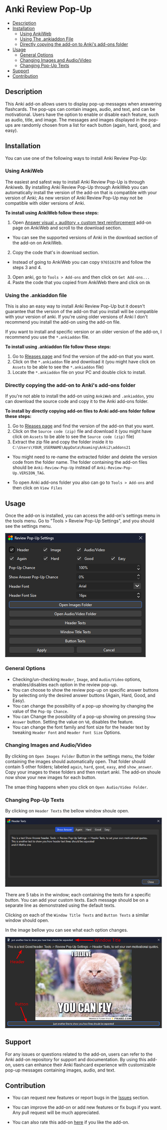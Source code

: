 # Anki Review Pop-Up

- [Description](#description)
- [Installation](#installation)
  - [Using AnkiWeb](#using-ankiweb)
  - [Using The .ankiaddon File](#using-the-ankiaddon-file)
  - [Directly copying the add-on to Anki's add-ons folder](#directly-copying-the-add-on-to-ankis-add-ons-folder)
- [Usage](#usage)
  - [General Options](#general-options)
  - [Changing Images and Audio/Video](#changing-images-and-audiovideo)
  - [Changing Pop-Up Texts](#changing-pop-up-texts)
- [Support](#support)
- [Contribution](#contribution)

## Description

This Anki add-on allows users to display pop-up messages when answering flashcards. The pop-ups can contain images, audio, and text, and can be motivational. Users have the option to enable or disable each feature, such as audio, title, and image. The messages and images displayed in the pop-ups are randomly chosen from a list for each button (again, hard, good, and easy).

## Installation

You can use one of the following ways to install Anki Review Pop-Up:

### Using AnkiWeb

The easiest and safest way to install Anki Review Pop-Up is through Ankiweb. By installing Anki Review Pop-Up through AnkiWeb you can automatically install the version of the add-on that is compatible with your version of Anki; As new version of Anki Review Pop-Up may not be compatible with older versions of Anki.

**To install using AnkiWeb follow these steps:**

1. Open [Answer visual + auditory + custom text reinforcement](https://ankiweb.net/shared/info/976516370) add-on page on AnkiWeb and scroll to the download section.

- You can see the supported versions of Anki in the download section of the add-on on AnkiWeb.

2. Copy the code that's in download section.

- Instead of going to AnkiWeb you can copy `976516370` and follow the steps 3 and 4.

3. Open anki, go to `Tools > Add-ons` and then click on `Get Add-ons...`
4. Paste the code that you copied from AnkiWeb there and click on `Ok`

### Using the .ankiaddon file

This is also an easy way to install Anki Review Pop-Up but it doesn't guarantee that the version of the add-on that you install will be compatible with your version of anki. If you're using older versions of Anki I don't recommend you install the add-on using the add-on file.

If you want to install and specific version or an older version of the add-on, I recommend you use the `*.ankiaddon` file.

**To install using .ankiaddon file follow these steps:**

1. Go to [Rleases page](https://github.com/noobj2/Anki-Review-PopUp/releases) and find the version of the add-on that you want.
2. Click on the `*.ankiaddon` file and download it (you might have click on `Assets` to be able to see the `*.ankiaddon` file)
3. Locate the `*.ankiaddon` file on your PC and double click to install.

### Directly copying the add-on to Anki's add-ons folder

If you're not able to install the add-on using `AnkiWeb` and `.ankiaddon`, you can download the source code and copy it to the Anki add-ons folder.

**To install by directly copying add-on files to Anki add-ons folder follow these steps:**

1. Go to [Rleases page](https://github.com/noobj2/Anki-Review-PopUp/releases) and find the version of the add-on that you want.
2. Click on the `Source code (zip)` file and download it (you might have click on `Assets` to be able to see the `Source code (zip)` file)
3. Extract the zip file and copy the folder inside it to `C:\Users\YOUR_USERNAME\AppData\Roaming\Anki2\addons21`

- You might need to re-name the extracted folder and delete the version code from the folder name. The folder containing the add-on files should be `Anki-Review-Pop-Up` instead of `Anki-Review-Pop-Up.VERSION_TAG`.

- To open Anki add-ons folder you also can go to `Tools > Add-ons` and then click on `View Files`

## Usage

Once the add-on is installed, you can access the add-on's settings menu in the tools menu. Go to "Tools > Reveiw Pop-Up Settings", and you should see the settings menu.

![settings1](github_images/settings-menu.png)

### General Options

- Checking/un-checking `Header`, `Image`, and `Audio/Video` options, enables/disables each option in the review pop-up.
- You can choose to show the review pop-up on specific answer buttons by selecting only the desired answer buttons (Again, Hard, Good, and Easy).
- You can change the possibility of a pop-up showing by changing the value of the `Pop-Up Chance`.
- You can Change the possibility of a pop-up showing on pressing `Show Answer` button. Setting the value on `%0`, disables the feature.
- You can change the font family and font size for the header text by tweaking `Header Font` and `Header Font Size` Options.

### Changing Images and Audio/Video

By clicking on `Open Images Folder` Button in the settings menu, the folder containing the images should automatically open. That folder should contain 5 other folders; labeled `again`, `hard`, `good`, `easy`, and `show_answer`. Copy your images to these folders and then restart anki. The add-on shoule now show your new images for each button.

The smae thing happens when you click on `Open Audio/Video Folder`.

### Changing Pop-Up Texts

By clicking on `Header Texts` the bellow window shoule open.

![headers](github_images/headers-menu.png)

There are 5 tabs in the window; each containing the texts for a specific button. You can add your custom texts. Each message should be on a separate line as demonstrated using the default texts.

Clicking on each of the `Window Title Texts` and `Button Texts` a similar window should open.

In the image bellow you can see what each option changes.

![popup](github_images/pop-up.png)

## Support

For any issues or questions related to the add-on, users can refer to the Anki add-on repository for support and documentation.
By using this add-on, users can enhance their Anki flashcard experience with customizable pop-up messages containing images, audio, and text.

## Contribution

- You can request new features or report bugs in the [Issues](https://github.com/noobj2/Anki-Review-PopUp/issues) section.

- You can improve the add-on or add new features or fix bugs if you want. Any pull request will be much appreciated.

- You can also rate this add-on [here](https://ankiweb.net/shared/review/976516370) if you like the add-on.

